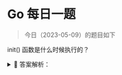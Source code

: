 # Go 每日一题

> 今日（2023-05-09）的题目如下

init() 函数是什么时候执行的？

<details>
<summary style="cursor: pointer">🔑 答案解析：</summary>
<div>

`init()` 函数是 Go 程序初始化的一部分。Go 程序初始化先于 main 函数，由 runtime 初始化每个导入的包，初始化顺序不是按照从上到下的导入顺序，而是按照解析的依赖关系，没有依赖的包最先初始化。

每个包首先初始化包作用域的常量和变量（常量优先于变量），然后执行包的 `init()` 函数。同一个包，甚至是同一个源文件可以有多个 `init()` 函数。`init()` 函数没有入参和返回值，不能被其他函数调用，同一个包内多个 `init()` 函数的执行顺序不作保证。

一句话总结： **`import –> const –> var –> init() –> main()`**

示例：

```golang
package main

import "fmt"

func init()  {
	fmt.Println("init1:", a)
}

func init()  {
	fmt.Println("init2:", a)
}

var a = 10
const b = 100

func main() {
	fmt.Println("main:", a)
}
// 执行结果
// init1: 10
// init2: 10
// main: 10
```

答案解析来源：[init() 函数是什么时候执行的？](https://geektutu.com/post/qa-golang-2.html#Q1-init-%E5%87%BD%E6%95%B0%E6%98%AF%E4%BB%80%E4%B9%88%E6%97%B6%E5%80%99%E6%89%A7%E8%A1%8C%E7%9A%84%EF%BC%9F)

---

### 1 楼

根据包的导入顺序依次初始化包中的常量、变量、init()函数

### 5 楼

go的init函数非必要不使用

### 23 楼

init() 函数没有入参和返回值，不能被其他函数调用，同一个包内多个 init() 函数的执行顺序不作保证。

一句话总结： import –> const –> var –> init() –> main()

### 26 楼

init() 函数，是这个包被引用的时候执行，并且是末梢包的init先执行，同一个包可以有N 个init但是执行的顺序不保证，init不可以被我们编写的程序调用。

### 43 楼

奇怪为什么init函数能够被多次声明

---

### 资料

[五分钟理解 golang 的 init 函数](https://zhuanlan.zhihu.com/p/34211611)

</div>
</details>
